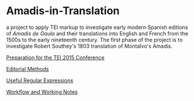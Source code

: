 # Amadis-in-Translation
a project to apply TEI markup to investigate early modern Spanish editions of *Amadis de Gaula* and their translations into English and French from the 1500s to the early nineteenth century. The first phase of the project is to investigate Robert Southey's 1803 translation of Montalvo's Amadis. 

<a href="https://github.com/ebeshero/Amadis-in-Translation/wiki/Amadis-Conference-Preparation">Preparation for the TEI 2015 Conference</a>

<a href="https://github.com/ebeshero/Amadis-in-Translation/wiki/Editing-Methods-for-Amadis-in-Translation">Editorial Methods</a>

<a href="https://github.com/ebeshero/Amadis-in-Translation/wiki/Useful-Regular-Expressions!">Useful Regular Expressions</a>

<a href="https://github.com/ebeshero/Amadis-in-Translation/wiki/Workflow-and-Working-Notes">Workflow and Working Notes</a>


